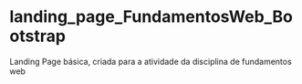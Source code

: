 # landing_page_FundamentosWeb_Bootstrap
Landing Page básica, criada para a atividade da disciplina de fundamentos web
